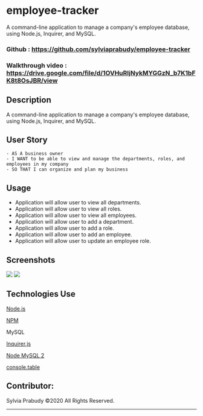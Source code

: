 # employee-tracker

A command-line application to manage a company's employee database, using Node.js, Inquirer, and MySQL.

### Github : https://github.com/sylviaprabudy/employee-tracker

### Walkthrough video : https://drive.google.com/file/d/1OVHuRljNykMYGGzN_b7K1bFK8t8OsJBR/view


## Description
A command-line application to manage a company's employee database, using Node.js, Inquirer, and MySQL.

## User Story
```
- AS A business owner
- I WANT to be able to view and manage the departments, roles, and employees in my company
- SO THAT I can organize and plan my business
```


## Usage
- Application will allow user to view all departments.
- Application will allow user to view all roles.
- Application will allow user to view all employees.
- Application will allow user to add a department.
- Application will allow user to add a role.
- Application will allow user to add an employee.
- Application will allow user to update an employee role.


## Screenshots
![](public/assets/img/prompts.png)
![](public/assets/img/view_all.png)


## Technologies Use
<p><a href="https://nodejs.org/">Node.js</a></p>
<p><a href="https://www.npmjs.com/">NPM</a></p>
<p><a href="https://dev.mysql.com"></a>MySQL</p>
<p><a href="https://www.npmjs.com/package/inquirer">Inquirer.js</a></p>
<p><a href="https://www.npmjs.com/package/mysql2">Node MySQL 2</a></p>
<p><a href="https://www.npmjs.com/package/console.table">console.table</a></p>


## Contributor:
Sylvia Prabudy ©2020 All Rights Reserved.
- - -